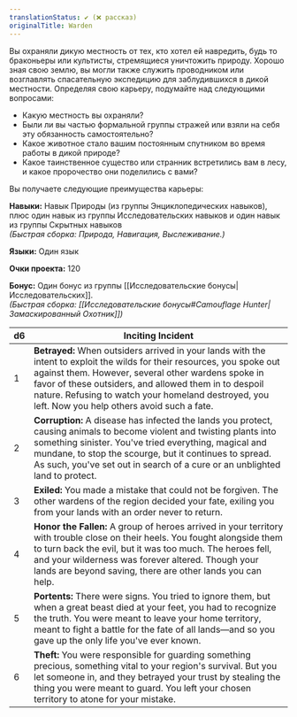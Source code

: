 ```yaml
---
translationStatus: ✔️ (❌ рассказ)
originalTitle: Warden
---
```

Вы охраняли дикую местность от тех, кто хотел ей навредить, будь то браконьеры или культисты, стремящиеся уничтожить природу. Хорошо зная свою землю, вы могли также служить проводником или возглавлять спасательную экспедицию для заблудившихся в дикой местности. Определяя свою карьеру, подумайте над следующими вопросами:
- Какую местность вы охраняли?
- Были ли вы частью формальной группы стражей или взяли на себя эту обязанность самостоятельно?
- Какое животное стало вашим постоянным спутником во время работы в дикой природе?
- Какое таинственное существо или странник встретились вам в лесу, и какое пророчество они поделились с вами?

Вы получаете следующие преимущества карьеры:

**Навыки:** Навык Природы (из группы Энциклопедических навыков), плюс один навык из группы Исследовательских навыков и один навык из группы Скрытных навыков  
_(Быстрая сборка: Природа, Навигация, Выслеживание.)_

**Языки:** Один язык

**Очки проекта:** 120

**Бонус:** Один бонус из группы [[Исследовательские бонусы|Исследовательских]].  
_(Быстрая сборка: [[Исследовательские бонусы#Camouflage Hunter|Замаскированный Охотник]])_

| d6  | Inciting Incident                                                                                                                                                                                                                                                                                                                             |
| --- | --------------------------------------------------------------------------------------------------------------------------------------------------------------------------------------------------------------------------------------------------------------------------------------------------------------------------------------------- |
| 1   | **Betrayed:** When outsiders arrived in your lands with the intent to exploit the wilds for their resources, you spoke out against them. However, several other wardens spoke in favor of these outsiders, and allowed them in to despoil nature. Refusing to watch your homeland destroyed, you left. Now you help others avoid such a fate. |
| 2   | **Corruption:** A disease has infected the lands you protect, causing animals to become violent and twisting plants into something sinister. You've tried everything, magical and mundane, to stop the scourge, but it continues to spread. As such, you've set out in search of a cure or an unblighted land to protect.                     |
| 3   | **Exiled:** You made a mistake that could not be forgiven. The other wardens of the region decided your fate, exiling you from your lands with an order never to return.                                                                                                                                                                      |
| 4   | **Honor the Fallen:** A group of heroes arrived in your territory with trouble close on their heels. You fought alongside them to turn back the evil, but it was too much. The heroes fell, and your wilderness was forever altered. Though your lands are beyond saving, there are other lands you can help.                                 |
| 5   | **Portents:** There were signs. You tried to ignore them, but when a great beast died at your feet, you had to recognize the truth. You were meant to leave your home territory, meant to fight a battle for the fate of all lands—and so you gave up the only life you've ever known.                                                        |
| 6   | **Theft:** You were responsible for guarding something precious, something vital to your region's survival. But you let someone in, and they betrayed your trust by stealing the thing you were meant to guard. You left your chosen territory to atone for your mistake.                                                                     |

